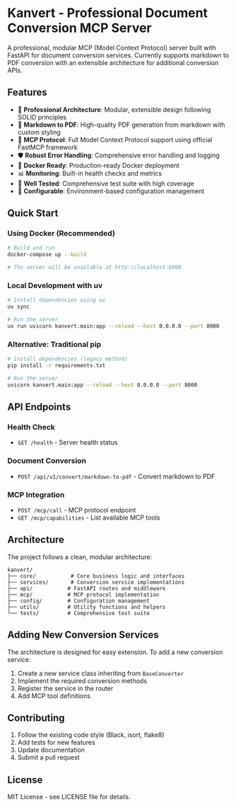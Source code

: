 # Kanvert - Professional Document Conversion MCP Server

A professional, modular MCP (Model Context Protocol) server built with FastAPI for document conversion services. Currently supports markdown to PDF conversion with an extensible architecture for additional conversion APIs.

## Features

- 🚀 **Professional Architecture**: Modular, extensible design following SOLID principles
- 📄 **Markdown to PDF**: High-quality PDF generation from markdown with custom styling
- 🔌 **MCP Protocol**: Full Model Context Protocol support using official FastMCP framework
- 🛡️ **Robust Error Handling**: Comprehensive error handling and logging
- 🐳 **Docker Ready**: Production-ready Docker deployment
- 📊 **Monitoring**: Built-in health checks and metrics
- 🧪 **Well Tested**: Comprehensive test suite with high coverage
- 🔧 **Configurable**: Environment-based configuration management

## Quick Start

### Using Docker (Recommended)

```bash
# Build and run
docker-compose up --build

# The server will be available at http://localhost:8000
```

### Local Development with uv

```bash
# Install dependencies using uv
uv sync

# Run the server
uv run uvicorn kanvert.main:app --reload --host 0.0.0.0 --port 8000
```

### Alternative: Traditional pip

```bash
# Install dependencies (legacy method)
pip install -r requirements.txt

# Run the server
uvicorn kanvert.main:app --reload --host 0.0.0.0 --port 8000
```

## API Endpoints

### Health Check
- `GET /health` - Server health status

### Document Conversion
- `POST /api/v1/convert/markdown-to-pdf` - Convert markdown to PDF

### MCP Integration
- `POST /mcp/call` - MCP protocol endpoint
- `GET /mcp/capabilities` - List available MCP tools

## Architecture

The project follows a clean, modular architecture:

```
kanvert/
├── core/           # Core business logic and interfaces
├── services/       # Conversion service implementations  
├── api/           # FastAPI routes and middleware
├── mcp/           # MCP protocol implementation
├── config/        # Configuration management
├── utils/         # Utility functions and helpers
└── tests/         # Comprehensive test suite
```

## Adding New Conversion Services

The architecture is designed for easy extension. To add a new conversion service:

1. Create a new service class inheriting from `BaseConverter`
2. Implement the required conversion methods
3. Register the service in the router
4. Add MCP tool definitions

## Contributing

1. Follow the existing code style (Black, isort, flake8)
2. Add tests for new features
3. Update documentation
4. Submit a pull request

## License

MIT License - see LICENSE file for details.